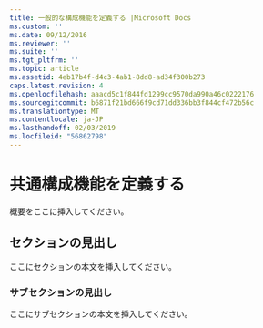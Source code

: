 ```yaml
---
title: 一般的な構成機能を定義する |Microsoft Docs
ms.custom: ''
ms.date: 09/12/2016
ms.reviewer: ''
ms.suite: ''
ms.tgt_pltfrm: ''
ms.topic: article
ms.assetid: 4eb17b4f-d4c3-4ab1-8dd8-ad34f300b273
caps.latest.revision: 4
ms.openlocfilehash: aaacd5c1f844fd1299cc9570da990a46c0222176
ms.sourcegitcommit: b6871f21bd666f9cd71dd336bb3f844cf472b56c
ms.translationtype: MT
ms.contentlocale: ja-JP
ms.lasthandoff: 02/03/2019
ms.locfileid: "56862798"
---
```

# <a name="defining-common-configuration-features"></a>共通構成機能を定義する

概要をここに挿入してください。

## <a name="section-heading"></a>セクションの見出し

ここにセクションの本文を挿入してください。

### <a name="subsection-heading"></a>サブセクションの見出し

ここにサブセクションの本文を挿入してください。

